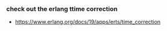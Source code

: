 ### check out the erlang ttime correction 


- https://www.erlang.org/docs/19/apps/erts/time_correction 